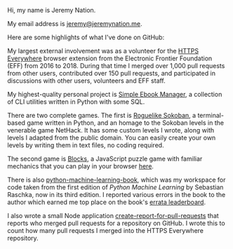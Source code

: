 Hi, my name is Jeremy Nation.

My email address is jeremy@jeremynation.me.

Here are some highlights of what I've done on GitHub:

My largest external involvement was as a volunteer for the [HTTPS Everywhere](https://github.com/EFForg/https-everywhere) browser extension from the Electronic Frontier Foundation (EFF) from 2016 to 2018. During that time I merged over 1,000 pull requests from other users, contributed over 150 pull requests, and participated in discussions with other users, volunteers and EFF staff.

My highest-quality personal project is [Simple Ebook Manager](https://github.com/jeremyn/simple-ebook-manager), a collection of CLI utilities written in Python with some SQL.

There are two complete games. The first is [Roguelike Sokoban](https://github.com/jeremyn/roguelike-sokoban), a terminal-based game written in Python, and an homage to the Sokoban levels in the venerable game NetHack. It has some custom levels I wrote, along with levels I adapted from the public domain. You can easily create your own levels by writing them in text files, no coding required.

The second game is [Blocks](https://github.com/jeremyn/blocks), a JavaScript puzzle game with familiar mechanics that you can play in your browser [here](https://jeremyn.github.io/blocks/).

There is also [python-machine-learning-book](https://github.com/jeremyn/python-machine-learning-book), which was my workspace for code taken from the first edition of *Python Machine Learning* by Sebastian Raschka, now in its third edition. I reported various errors in the book to the author which earned me top place on the book's [errata leaderboard](https://github.com/rasbt/python-machine-learning-book/blob/0b68287b40c6f23e47fb1712809e86b53056006c/docs/errata.md#leaderboard).

I also wrote a small Node application [create-report-for-pull-requests](https://github.com/jeremyn/create-report-for-pull-requests) that reports who merged pull requests for a repository on GitHub. I wrote this to count how many pull requests I merged into the HTTPS Everywhere repository.
